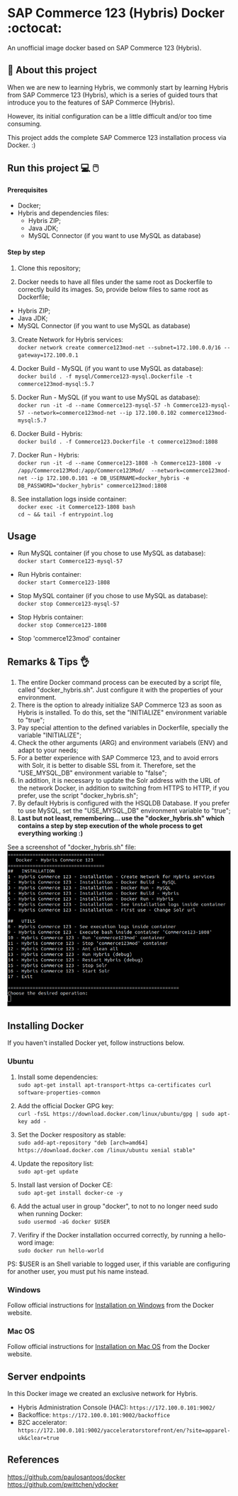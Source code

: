 #  SAP Commerce 123 (Hybris) Docker :octocat:
An unofficial image docker based on SAP Commerce 123 (Hybris).


## :page_with_curl: About this project
When we are new to learning Hybris, we commonly start by learning Hybris from SAP Commerce 123 (Hybris), which is a series of guided tours that introduce you to the features of SAP Commerce (Hybris).

However, its initial configuration can be a little difficult and/or too time consuming.

This project adds the complete SAP Commerce 123 installation process via Docker. :)


## Run this project :computer: :computer_mouse:
#### Prerequisites
- Docker;
- Hybris and dependencies files:
  - Hybris ZIP;
  - Java JDK;
  - MySQL Connector (if you want to use MySQL as database)

#### Step by step

1. Clone this repository;

2. Docker needs to have all files under the same root as Dockerfile to correctly build its images. So, provide below files to same root as Dockerfile;
- Hybris ZIP;
- Java JDK;
- MySQL Connector (if you want to use MySQL as database)

3. Create Network for Hybris services:
<br /> `docker network create commerce123mod-net --subnet=172.100.0.0/16 --gateway=172.100.0.1`

4. Docker Build - MySQL (if you want to use MySQL as database):
<br /> `docker build . -f mysql/Commerce123-mysql.Dockerfile -t commerce123mod-mysql:5.7`

5. Docker Run - MySQL (if you want to use MySQL as database):
<br /> `docker run -it -d --name Commerce123-mysql-57 -h Commerce123-mysql-57 --network=commerce123mod-net --ip 172.100.0.102 commerce123mod-mysql:5.7`

6. Docker Build - Hybris:
<br /> `docker build . -f Commerce123.Dockerfile -t commerce123mod:1808`

7. Docker Run - Hybris:
<br /> `docker run -it -d --name Commerce123-1808 -h Commerce123-1808 -v /app/Commerce123Mod:/app/Commerce123Mod/  --network=commerce123mod-net --ip 172.100.0.101 -e DB_USERNAME=docker_hybris -e DB_PASSWORD="docker_hybris" commerce123mod:1808`

8. See installation logs inside container:
<br /> `docker exec -it Commerce123-1808 bash`
<br /> `cd ~ && tail -f entrypoint.log`


## Usage
- Run MySQL container (if you chose to use MySQL as database):
<br /> `docker start Commerce123-mysql-57`

- Run Hybris container:
<br /> `docker start Commerce123-1808`

- Stop MySQL container (if you chose to use MySQL as database):
<br /> `docker stop Commerce123-mysql-57`

- Stop Hybris container:
<br /> `docker stop Commerce123-1808`



- Stop 'commerce123mod' container


## Remarks & Tips :ok_hand:
1. The entire Docker command process can be executed by a script file, called "docker_hybris.sh". Just configure it with the properties of your environment.
2. There is the option to already initialize SAP Commerce 123 as soon as Hybris is installed. To do this, set the "INITIALIZE" environment variable to "true";
3. Pay special attention to the defined variables in Dockerfile, specially the variable "INITIALIZE";
4. Check the other arguments (ARG) and environment variabels (ENV) and adapt to your needs;
5. For a better experience with SAP Commerce 123, and to avoid errors with Solr, it is better to disable SSL from it. Therefore, set the "USE_MYSQL_DB" environment variable to "false";
6. In addition, it is necessary to update the Solr address with the URL of the network Docker, in addition to switching from HTTPS to HTTP, if you prefer, use the script "docker_hybris.sh";
7. By default Hybris is configured with the HSQLDB Database. If you prefer to use MySQL, set the "USE_MYSQL_DB" environment variable to "true";
8. **Last but not least, remembering... use the "docker_hybris.sh" which contains a step by step execution of the whole process to get everything working :)**

See a screenshot of "docker_hybris.sh" file:
![](resources/docker_hybris_sh_print.png)


## Installing Docker

If you haven't installed Docker yet, follow instructions below.

### Ubuntu

1. Install some dependencies:
<br /> `sudo apt-get install apt-transport-https ca-certificates curl software-properties-common`

2. Add the official Docker GPG key:
<br /> `curl -fsSL https://download.docker.com/linux/ubuntu/gpg | sudo apt-key add -`

3. Set the Docker respository as stable:
<br /> `sudo add-apt-repository "deb [arch=amd64] https://download.docker.com /linux/ubuntu xenial stable"`

4. Update the repository list:
<br /> `sudo apt-get update`

5. Install last version of Docker CE:
<br /> `sudo apt-get install docker-ce -y`

6. Add the actual user in group "docker", to not to no longer need sudo when running Docker:
<br /> `sudo usermod -aG docker $USER`

7. Verifiry if the Docker installation occurred correctly, by running a hello-word image: 
<br /> `sudo docker run hello-world`

PS: $USER is an Shell variable to logged user, if this variable are configuring for another user, you must put his name instead.

### Windows
Follow official instructions for [Installation on Windows](https://docs.docker.com/docker-for-windows/install/) from the Docker website.

### Mac OS
Follow official instructions for [Installation on Mac OS](https://docs.docker.com/docker-for-mac/install/) from the Docker website.

## Server endpoints
In this Docker image we created an exclusive network for Hybris.
- Hybris Administration Console (HAC): `https://172.100.0.101:9002/`
- Backoffice: `https://172.100.0.101:9002/backoffice`
- B2C accelerator: `https://172.100.0.101:9002/yacceleratorstorefront/en/?site=apparel-uk&clear=true`

## References
https://github.com/paulosantoos/docker
<br />https://github.com/pwittchen/ydocker
